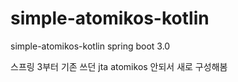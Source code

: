 # simple-atomikos-kotlin
simple-atomikos-kotlin spring boot 3.0

스프링 3부터 기존 쓰던 jta atomikos 안되서 새로 구성해봄
